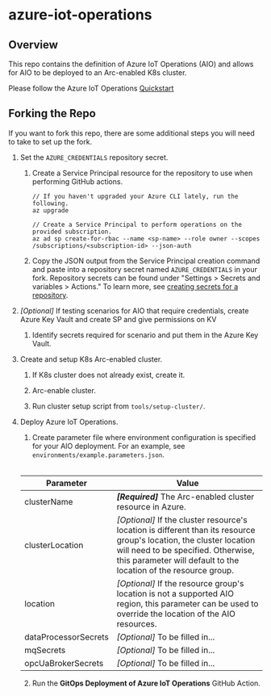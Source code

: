 # azure-iot-operations

## Overview

This repo contains the definition of Azure IoT Operations (AIO) and allows for
AIO to be deployed to an Arc-enabled K8s cluster.

Please follow the Azure IoT Operations [Quickstart](https://alicesprings.ms/docs/quickstart/)

## Forking the Repo

If you want to fork this repo, there are some additional steps you will need to take to set up the fork.

1. Set the `AZURE_CREDENTIALS` repository secret.

    1. Create a Service Principal resource for the repository to use when performing GitHub actions.
        ```
        // If you haven't upgraded your Azure CLI lately, run the following.
        az upgrade

        // Create a Service Principal to perform operations on the provided subscription.
        az ad sp create-for-rbac --name <sp-name> --role owner --scopes /subscriptions/<subscription-id> --json-auth
        ```

    2. Copy the JSON output from the Service Principal creation command and paste into a repository secret named `AZURE_CREDENTIALS`
        in your fork. Repository secrets can be found under "Settings > Secrets and 
       variables > Actions." To learn more, see [creating secrets for a repository](https://docs.github.com/en/actions/security-guides/using-secrets-in-github-actions#creating-secrets-for-a-repository).

2. *[Optional]* If testing scenarios for AIO that require credentials, create Azure Key Vault and create SP and give permissions on KV

    1. Identify secrets required for scenario and put them in the Azure Key Vault.

3. Create and setup K8s Arc-enabled cluster.

    1. If K8s cluster does not already exist, create it.

    2. Arc-enable cluster.

    3. Run cluster setup script from `tools/setup-cluster/`.

4. Deploy Azure IoT Operations.

    1. Create parameter file where environment configuration is specified for your AIO deployment. For an example, see `environments/example.parameters.json`.
    <br />

    | **Parameter** | **Value**                  |
    | ------------- | -------------------------- |
    | clusterName   | ***[Required]*** The Arc-enabled cluster resource in Azure.  |
    | clusterLocation | *[Optional]* If the cluster resource's location is different than its resource group's location, the cluster location will need to be specified. Otherwise, this parameter will default to the location of the resource group.  |
    | location      | *[Optional]* If the resource group's location is not a supported AIO region, this parameter can be used to override the location of the AIO resources. |
    | dataProcessorSecrets | *[Optional]* To be filled in... |
    | mqSecrets | *[Optional]* To be filled in... |
    | opcUaBrokerSecrets | *[Optional]* To be filled in... |

    2. Run the **GitOps Deployment of Azure IoT Operations** GitHub Action.